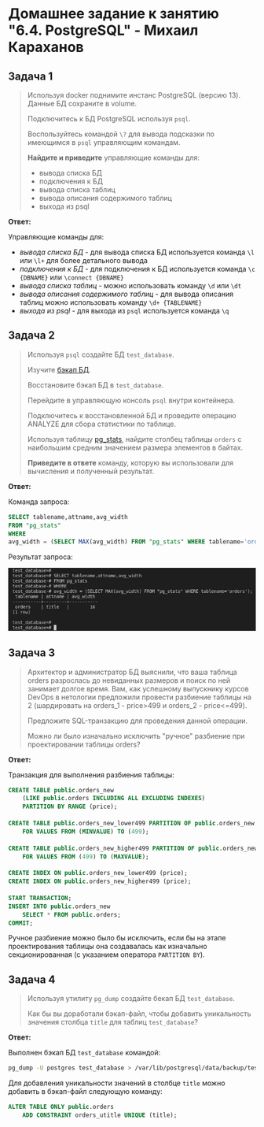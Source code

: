 
# Домашнее задание к занятию "6.4. PostgreSQL" - Михаил Караханов

## Задача 1

>Используя docker поднимите инстанс PostgreSQL (версию 13). Данные БД сохраните в volume.
>
>Подключитесь к БД PostgreSQL используя `psql`.
>
>Воспользуйтесь командой `\?` для вывода подсказки по имеющимся в `psql` управляющим командам.
>
>**Найдите и приведите** управляющие команды для:
>
>- вывода списка БД
>- подключения к БД
>- вывода списка таблиц
>- вывода описания содержимого таблиц
>- выхода из psql

**Ответ:**

Управляющие команды для:

- *вывода списка БД* - для вывода списка БД используется команда `\l` или `\l+` для более детального вывода
- *подключения к БД* - для подключения к БД используется команда `\c {DBNAME}` или `\connect {DBNAME}`
- *вывода списка таблиц* - можно использовать команду `\d` или `\dt`
- *вывода описания содержимого таблиц* - для вывода описания таблиц можно использовать команду `\d+ {TABLENAME}`
- *выхода из psql* - для выхода из `psql` используется команда `\q`

## Задача 2

>Используя `psql` создайте БД `test_database`.
>
>Изучите [бэкап БД](https://github.com/netology-code/virt-homeworks/tree/master/06-db-04-postgresql/test_data).
>
>Восстановите бэкап БД в `test_database`.
>
>Перейдите в управляющую консоль `psql` внутри контейнера.
>
>Подключитесь к восстановленной БД и проведите операцию ANALYZE для сбора статистики по таблице.
>
>Используя таблицу [pg_stats](https://postgrespro.ru/docs/postgresql/12/view-pg-stats), найдите столбец таблицы `orders` с наибольшим средним значением размера элементов в байтах.
>
>**Приведите в ответе** команду, которую вы использовали для вычисления и полученный результат.

**Ответ:**

Команда запроса:

```sql
SELECT tablename,attname,avg_width
FROM "pg_stats"
WHERE
avg_width = (SELECT MAX(avg_width) FROM "pg_stats" WHERE tablename='orders');
```

Результат запроса:

![select_max_value](/img/06_04_select_max.png "Select max avg_width value")

## Задача 3

>Архитектор и администратор БД выяснили, что ваша таблица orders разрослась до невиданных размеров и
>поиск по ней занимает долгое время. Вам, как успешному выпускнику курсов DevOps в нетологии предложили
>провести разбиение таблицы на 2 (шардировать на orders_1 - price>499 и orders_2 - price<=499).
>
>Предложите SQL-транзакцию для проведения данной операции.
>
>Можно ли было изначально исключить "ручное" разбиение при проектировании таблицы orders?

**Ответ:**

Транзакция для выполнения разбиения таблицы:

```sql
CREATE TABLE public.orders_new
    (LIKE public.orders INCLUDING ALL EXCLUDING INDEXES)
    PARTITION BY RANGE (price);

CREATE TABLE public.orders_new_lower499 PARTITION OF public.orders_new
    FOR VALUES FROM (MINVALUE) TO (499);

CREATE TABLE public.orders_new_higher499 PARTITION OF public.orders_new
    FOR VALUES FROM (499) TO (MAXVALUE);

CREATE INDEX ON public.orders_new_lower499 (price);
CREATE INDEX ON public.orders_new_higher499 (price);

START TRANSACTION;
INSERT INTO public.orders_new
    SELECT * FROM public.orders;
COMMIT;
```

Ручное разбиение можно было бы исключить, если бы на этапе проектирования таблицы она создавалась как изначально секционированная (с указанием оператора `PARTITION BY`).

## Задача 4

>Используя утилиту `pg_dump` создайте бекап БД `test_database`.
>
>Как бы вы доработали бэкап-файл, чтобы добавить уникальность значения столбца `title` для таблиц `test_database`?

**Ответ:**

Выполнен бэкап БД `test_database` командой:

```bash
pg_dump -U postgres test_database > /var/lib/postgresql/data/backup/test_database_backup.sql
```

Для добавления уникальности значений в столбце `title` можно добавить в бэкап-файл следующую команду:

```sql
ALTER TABLE ONLY public.orders
    ADD CONSTRAINT orders_utitle UNIQUE (title);
```
